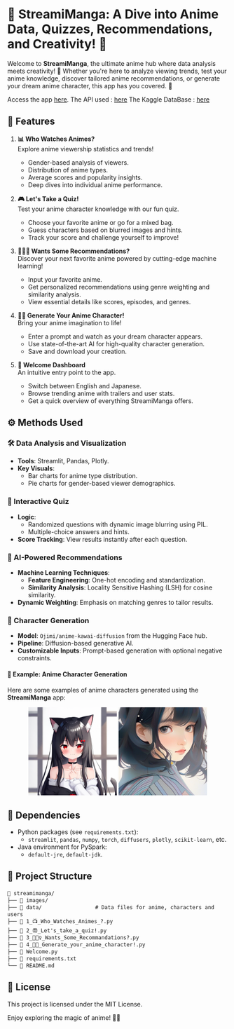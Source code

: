# 🎥 StreamiManga: A Dive into Anime Data, Quizzes, Recommendations, and Creativity! 🎌

Welcome to **StreamiManga**, the ultimate anime hub where data analysis meets creativity! 🚀 Whether you're here to analyze viewing trends, test your anime knowledge, discover tailored anime recommendations, or generate your dream anime character, this app has you covered. 🌟

Access the app [here](https://streamimanga.streamlit.app/).
The API used : [here]((https://jikan.moe/))
The Kaggle DataBase : [here]((https://www.kaggle.com/datasets/dbdmobile/myanimelist-dataset/data))

## 🌟 Features

1. **📊 Who Watches Animes?**  
   Explore anime viewership statistics and trends!  
   - Gender-based analysis of viewers.  
   - Distribution of anime types.  
   - Average scores and popularity insights.  
   - Deep dives into individual anime performance.

2. **🎮 Let's Take a Quiz!**  
   Test your anime character knowledge with our fun quiz.  
   - Choose your favorite anime or go for a mixed bag.  
   - Guess characters based on blurred images and hints.  
   - Track your score and challenge yourself to improve!

3. **🙋🏻‍♀️ Wants Some Recommendations?**  
   Discover your next favorite anime powered by cutting-edge machine learning!  
   - Input your favorite anime.  
   - Get personalized recommendations using genre weighting and similarity analysis.  
   - View essential details like scores, episodes, and genres.

4. **🧚🏼 Generate Your Anime Character!**  
   Bring your anime imagination to life!  
   - Enter a prompt and watch as your dream character appears.  
   - Use state-of-the-art AI for high-quality character generation.  
   - Save and download your creation.

5. **👋 Welcome Dashboard**  
   An intuitive entry point to the app.  
   - Switch between English and Japanese.  
   - Browse trending anime with trailers and user stats.  
   - Get a quick overview of everything StreamiManga offers.


## ⚙️ Methods Used

### 🛠️ Data Analysis and Visualization  
- **Tools**: Streamlit, Pandas, Plotly.  
- **Key Visuals**:  
  - Bar charts for anime type distribution.  
  - Pie charts for gender-based viewer demographics.  

### 🎲 Interactive Quiz  
- **Logic**:  
  - Randomized questions with dynamic image blurring using PIL.  
  - Multiple-choice answers and hints.  
- **Score Tracking**: View results instantly after each question.

### 🔮 AI-Powered Recommendations  
- **Machine Learning Techniques**:  
  - **Feature Engineering**: One-hot encoding and standardization.  
  - **Similarity Analysis**: Locality Sensitive Hashing (LSH) for cosine similarity.  
- **Dynamic Weighting**: Emphasis on matching genres to tailor results.

### 🎨 Character Generation  
- **Model**: `Ojimi/anime-kawai-diffusion` from the Hugging Face hub.  
- **Pipeline**: Diffusion-based generative AI.  
- **Customizable Inputs**: Prompt-based generation with optional negative constraints.

#### 🎨 Example: Anime Character Generation

Here are some examples of anime characters generated using the **StreamiManga** app:

<p align="center">
  <img src="images/generated_image.png" alt="Anime Character 1" width="40%">
  <img src="images/generated_anime_character.png" alt="Anime Character 2" width="40%">
</p>

## 🧩 Dependencies

- Python packages (see `requirements.txt`):
  - `streamlit`, `pandas`, `numpy`, `torch`, `diffusers`, `plotly`, `scikit-learn`, etc.
- Java environment for PySpark:
  - `default-jre`, `default-jdk`.


## 📂 Project Structure

```
📂 streamimanga/
├── 📁 images/ 
├── 📁 data/                 # Data files for anime, characters and users
├── 📄 1_📺_Who_Watches_Animes_?.py
├── 📄 2_㉄_Let's_take_a_quiz!.py
├── 📄 3_🙋🏻‍♀️_Wants_Some_Recommandations?.py
├── 📄 4_🧚🏼_Generate_your_anime_character!.py
├── 📄 Welcome.py
├── 📄 requirements.txt
└── 📄 README.md
```

## 📜 License

This project is licensed under the MIT License.

Enjoy exploring the magic of anime! 💖✨  
